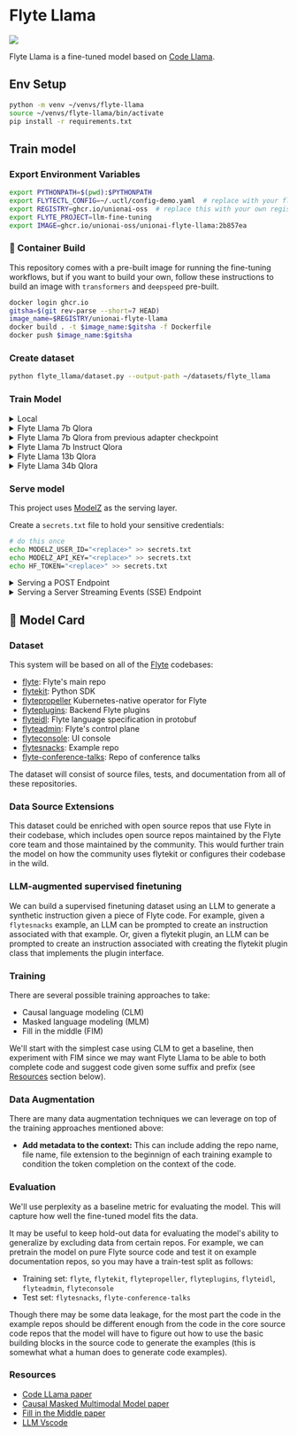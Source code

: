 # Flyte Llama

![](static/flyte_llama.png)

Flyte Llama is a fine-tuned model based on [Code Llama](https://about.fb.com/news/2023/08/code-llama-ai-for-coding/).

## Env Setup

```bash
python -m venv ~/venvs/flyte-llama
source ~/venvs/flyte-llama/bin/activate
pip install -r requirements.txt
```

## Train model

### Export Environment Variables

```bash
export PYTHONPATH=$(pwd):$PYTHONPATH
export FLYTECTL_CONFIG=~/.uctl/config-demo.yaml  # replace with your flyte/union cloud config
export REGISTRY=ghcr.io/unionai-oss  # replace this with your own registry
export FLYTE_PROJECT=llm-fine-tuning
export IMAGE=ghcr.io/unionai-oss/unionai-flyte-llama:2b857ea
```

### 🐳 Container Build

This repository comes with a pre-built image for running the fine-tuning workflows,
but if you want to build your own, follow these instructions to build an image
with `transformers` and `deepspeed` pre-built.

```bash
docker login ghcr.io
gitsha=$(git rev-parse --short=7 HEAD)
image_name=$REGISTRY/unionai-flyte-llama
docker build . -t $image_name:$gitsha -f Dockerfile
docker push $image_name:$gitsha
```

### Create dataset

```bash
python flyte_llama/dataset.py --output-path ~/datasets/flyte_llama
```

### Train Model


<details>
<summary>Local</summary>
<p>

```bash
python flyte_llama/train.py \
    --model_path codellama/CodeLlama-7b-hf \
    --data_dir=~/datasets/flyte_llama \
    --output_dir=~/models/flyte_llama
```

</p>
</details>


<details>
<summary>Flyte Llama 7b Qlora</summary>
<p>

**Train:**

```bash
pyflyte --config $FLYTECTL_CONFIG \
    run --remote \
    --copy-all \
    --project $FLYTE_PROJECT \
    --image $IMAGE \
    flyte_llama/workflows.py train_workflow \
    --config config/flyte_llama_7b_qlora_v0.json
```

**Publish:**

```bash
pyflyte --config $FLYTECTL_CONFIG \
    run --remote \
    --copy-all \
    --project $FLYTE_PROJECT \
    --image $IMAGE \
    flyte_llama/workflows.py publish_model_workflow \
    --config config/flyte_llama_7b_qlora_v0.json \
    --model_dir s3://path/to/model
```


</p>
</details>

<details>
<summary>Flyte Llama 7b Qlora from previous adapter checkpoint</summary>
<p>

Pass in the `--pretrained_adapter` flag to continue training from a previous
adapter checkpoint. This is typically an s3 path produced by `train_workflow`.

```bash
pyflyte --config $FLYTECTL_CONFIG \
    run --remote \
    --copy-all \
    --project $FLYTE_PROJECT \
    --image $IMAGE \
    flyte_llama/workflows.py train_workflow \
    --config config/flyte_llama_7b_qlora_v0.json \
    --pretrained_adapter s3://path/to/checkpoint
```
</p>
</details>

<details>
<summary>Flyte Llama 7b Instruct Qlora</summary>
<p>

**Train:**

```bash
pyflyte --config $FLYTECTL_CONFIG \
    run --remote \
    --copy-all \
    --project $FLYTE_PROJECT \
    --image $IMAGE \
    flyte_llama/workflows.py train_workflow \
    --config config/flyte_llama_7b_instruct_qlora_v0.json
```

**Publish:**

```bash
pyflyte --config $FLYTECTL_CONFIG \
    run --remote \
    --copy-all \
    --project $FLYTE_PROJECT \
    --image $IMAGE \
    flyte_llama/workflows.py publish_model \
    --config config/flyte_llama_7b_instruct_qlora_v0.json \
    --model_dir s3://path/to/model
```


</p>
</details>

<details>
<summary>Flyte Llama 13b Qlora</summary>
<p>

```bash
pyflyte --config $FLYTECTL_CONFIG \
    run --remote \
    --copy-all \
    --project $FLYTE_PROJECT \
    --image $IMAGE \
    flyte_llama/workflows.py train_workflow \
    --config config/flyte_llama_13b_qlora_v0.json
```
</p>
</details>

<details>
<summary>Flyte Llama 34b Qlora</summary>
<p>

```bash
pyflyte --config $FLYTECTL_CONFIG \
    run --remote \
    --copy-all \
    --project $FLYTE_PROJECT \
    --image $IMAGE \
    flyte_llama/workflows.py train_workflow \
    --config config/flyte_llama_34b_qlora_v0.json
```
</p>
</details>

### Serve model

This project uses [ModelZ](https://modelz.ai/) as the serving layer.

Create a `secrets.txt` file to hold your sensitive credentials:

```bash
# do this once
echo MODELZ_USER_ID="<replace>" >> secrets.txt
echo MODELZ_API_KEY="<replace>" >> secrets.txt
echo HF_TOKEN="<replace>" >> secrets.txt
```

<details>
<summary>Serving a POST Endpoint</summary>
<p>

Export env vars:

```bash
eval $(sed 's/^/export /g' secrets.txt)
export VERSION=$(git rev-parse --short=7 HEAD)
export SERVING_IMAGE=ghcr.io/unionai-oss/modelz-flyte-llama-serving:$VERSION
```

Build the serving image:

```bash
docker build . -f Dockerfile.server \
    --build-arg "HF_TOKEN=$HF_TOKEN" \
    -t $SERVING_IMAGE
```

Push it:

```bash
docker push $SERVING_IMAGE
```

Deploy:

```bash
python deploy.py \
    --user-id $MODELZ_USER_ID \
    --api-key $MODELZ_API_KEY \
    --deployment-name flyte-llama-$VERSION \
    --image $SERVING_IMAGE \
    --server-resource "nvidia-ada-l4-2-24c-96g"
```

Get the `deployment_key` from the output of the command above and use it to test
the model:

```bash
python client.py \
    --prompt "The code snippet below shows a basic Flyte workflow" \
    --output-file output.txt \
    --api-key $MODELZ_API_KEY \
    --deployment-key <deployment_key>
```

</p>
</details>

<details>
<summary>Serving a Server Streaming Events (SSE) Endpoint</summary>
<p>

Export env vars:

```bash
eval $(sed 's/^/export /g' secrets.txt)
export VERSION=$(git rev-parse --short=7 HEAD)
export SERVING_SSE_IMAGE=ghcr.io/unionai-oss/modelz-flyte-llama-serving-sse:$VERSION
```

Build the serving image:

```bash
docker build . -f Dockerfile.server_sse \
    --build-arg "HF_TOKEN=$HF_TOKEN" \
    -t $SERVING_SSE_IMAGE
```

Push it:

```bash
docker push $SERVING_SSE_IMAGE
```

Deploy:

```bash
python deploy.py \
    --user-id $MODELZ_USER_ID \
    --api-key $MODELZ_API_KEY \
    --deployment-name flyte-llama-sse-$VERSION \
    --image $SERVING_SSE_IMAGE \
    --server-resource "nvidia-ada-l4-4-48c-192g" \
    --stream
```

Get the `deployment_key` from the output of the command above and use it to test
the model:

```bash
python client_sse.py \
    --prompt "The code snippet below shows a basic Flyte workflow" \
    --n-tokens 250 \
    --output-file output.txt \
    --api-key $MODELZ_API_KEY \
    --deployment-key <deployment_key>
```

</p>
</details>



## 🔖 Model Card

### Dataset

This system will be based on all of the [Flyte](https://flyte.org/) codebases:

- [flyte](https://github.com/flyteorg/flyte): Flyte's main repo
- [flytekit](https://github.com/flyteorg/flytekit): Python SDK
- [flytepropeller](https://github.com/flyteorg/flytepropeller) Kubernetes-native operator for Flyte
- [flyteplugins](https://github.com/flyteorg/flyteplugins): Backend Flyte plugins
- [flyteidl](https://github.com/flyteorg/flyteidl): Flyte language specification in protobuf
- [flyteadmin](https://github.com/flyteorg/flyteadmin): Flyte's control plane
- [flyteconsole](https://github.com/flyteorg/flyteconsole): UI console
- [flytesnacks](https://github.com/flyteorg/flytesnacks): Example repo
- [flyte-conference-talks](https://github.com/flyteorg/flyte-conference-talks): Repo of conference talks

The dataset will consist of source files, tests, and documentation from all of
these repositories.

### Data Source Extensions

This dataset could be enriched with open source repos that use Flyte in their
codebase, which includes open source repos maintained by the Flyte core team
and those maintained by the community. This would further train the model on how
the community uses flytekit or configures their codebase in the wild.

### LLM-augmented supervised finetuning

We can build a supervised finetuning dataset using an LLM to generate a synthetic
instruction given a piece of Flyte code. For example, given a `flytesnacks` example,
an LLM can be prompted to create an instruction associated with that example. Or,
given a flytekit plugin, an LLM can be prompted to create an instruction associated
with creating the flytekit plugin class that implements the plugin interface.

### Training

There are several possible training approaches to take:

- Causal language modeling (CLM)
- Masked language modeling (MLM)
- Fill in the middle (FIM)

We'll start with the simplest case using CLM to get a baseline, then experiment
with FIM since we may want Flyte Llama to be able to both complete code and
suggest code given some suffix and prefix (see [Resources](#resources) section below).

### Data Augmentation

There are many data augmentation techniques we can leverage on top of the training
approaches mentioned above:

- **Add metadata to the context:** This can include adding the repo name,
  file name, file extension to the beginnign of each training example to condition
  the token completion on the context of the code.

### Evaluation

We'll use perplexity as a baseline metric for evaluating the model. This will
capture how well the fine-tuned model fits the data.

It may be useful to keep hold-out data for evaluating the model's ability to
generalize by excluding data from certain repos. For example, we can
pretrain the model on pure Flyte source code and test it on example documentation
repos, so you may have a train-test split as follows:

- Training set: `flyte`, `flytekit`, `flytepropeller`, `flyteplugins`, `flyteidl`, `flyteadmin`, `flyteconsole`
- Test set: `flytesnacks`, `flyte-conference-talks`

Though there may be some data leakage, for the most part the code in the example repos
should be different enough from the code in the core source code repos that the model
will have to figure out how to use the basic building blocks in the source code
to generate the examples (this is somewhat what a human does to generate code examples).

### Resources

- [Code LLama paper](https://ai.meta.com/research/publications/code-llama-open-foundation-models-for-code/)
- [Causal Masked Multimodal Model paper](https://arxiv.org/abs/2201.07520)
- [Fill in the Middle paper](https://arxiv.org/abs/2207.14255)
- [LLM Vscode](https://github.com/huggingface/llm-vscode)
